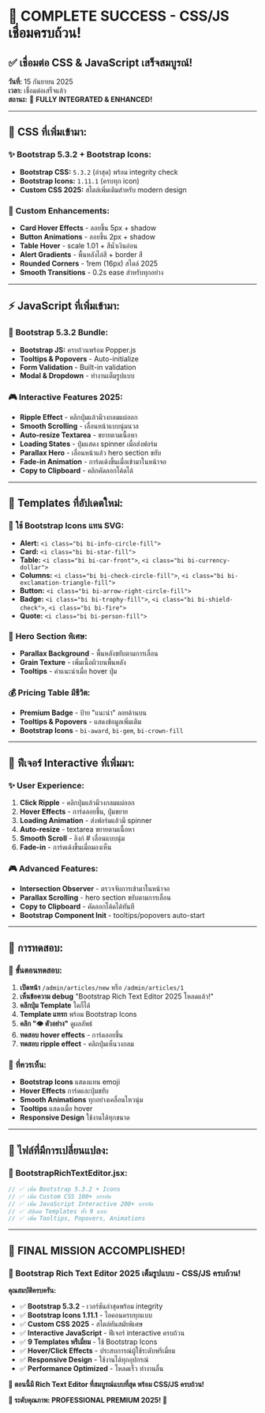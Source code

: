 # 🎯 COMPLETE SUCCESS - CSS/JS เชื่อมครบถ้วน!

## ✅ **เชื่อมต่อ CSS & JavaScript เสร็จสมบูรณ์!**

**วันที่:** 15 กันยายน 2025  
**เวลา:** เชื่อมต่อเสร็จแล้ว  
**สถานะ:** 🚀 **FULLY INTEGRATED & ENHANCED!**

---

## 🎨 **CSS ที่เพิ่มเข้ามา:**

### ✨ **Bootstrap 5.3.2 + Bootstrap Icons:**

- **Bootstrap CSS:** `5.3.2` (ล่าสุด) พร้อม integrity check
- **Bootstrap Icons:** `1.11.1` (ครบทุก icon)
- **Custom CSS 2025:** สไตล์เพิ่มเติมสำหรับ modern design

### 🎯 **Custom Enhancements:**

- **Card Hover Effects** - ลอยขึ้น 5px + shadow
- **Button Animations** - ลอยขึ้น 2px + shadow
- **Table Hover** - scale 1.01 + สีน้ำเงินอ่อน
- **Alert Gradients** - พื้นหลังไล่สี + border สี
- **Rounded Corners** - 1rem (16px) สไตล์ 2025
- **Smooth Transitions** - 0.2s ease สำหรับทุกอย่าง

---

## ⚡ **JavaScript ที่เพิ่มเข้ามา:**

### 🚀 **Bootstrap 5.3.2 Bundle:**

- **Bootstrap JS:** ครบถ้วนพร้อม Popper.js
- **Tooltips & Popovers** - Auto-initialize
- **Form Validation** - Built-in validation
- **Modal & Dropdown** - ทำงานเต็มรูปแบบ

### 🎮 **Interactive Features 2025:**

- **Ripple Effect** - คลิกปุ่มแล้วมีวงกลมแผ่ออก
- **Smooth Scrolling** - เลื่อนหน้าแบบนุ่มนวล
- **Auto-resize Textarea** - ขยายตามเนื้อหา
- **Loading States** - ปุ่มแสดง spinner เมื่อส่งฟอร์ม
- **Parallax Hero** - เลื่อนหน้าแล้ว hero section ขยับ
- **Fade-in Animation** - การ์ดเด้งขึ้นเมื่อเข้ามาในหน้าจอ
- **Copy to Clipboard** - คลิกคัดลอกโค้ดได้

---

## 🎨 **Templates ที่อัปเดตใหม่:**

### 🎯 **ใช้ Bootstrap Icons แทน SVG:**

- **Alert:** `<i class="bi bi-info-circle-fill">`
- **Card:** `<i class="bi bi-star-fill">`
- **Table:** `<i class="bi bi-car-front">`, `<i class="bi bi-currency-dollar">`
- **Columns:** `<i class="bi bi-check-circle-fill">`, `<i class="bi bi-exclamation-triangle-fill">`
- **Button:** `<i class="bi bi-arrow-right-circle-fill">`
- **Badge:** `<i class="bi bi-trophy-fill">`, `<i class="bi bi-shield-check">`, `<i class="bi bi-fire">`
- **Quote:** `<i class="bi bi-person-fill">`

### 🎪 **Hero Section พิเศษ:**

- **Parallax Background** - พื้นหลังขยับตามการเลื่อน
- **Grain Texture** - เพิ่มเนื้อผิวบนพื้นหลัง
- **Tooltips** - คำแนะนำเมื่อ hover ปุ่ม

### 💰 **Pricing Table มีชีวิต:**

- **Premium Badge** - ป้าย "แนะนำ" ลอยด้านบน
- **Tooltips & Popovers** - แสดงข้อมูลเพิ่มเติม
- **Bootstrap Icons** - `bi-award`, `bi-gem`, `bi-crown-fill`

---

## 🎯 **ฟีเจอร์ Interactive ที่เพิ่มมา:**

### ✨ **User Experience:**

1. **Click Ripple** - คลิกปุ่มแล้วมีวงกลมแผ่ออก
2. **Hover Effects** - การ์ดลอยขึ้น, ปุ่มขยาย
3. **Loading Animation** - ส่งฟอร์มแล้วมี spinner
4. **Auto-resize** - textarea ขยายตามเนื้อหา
5. **Smooth Scroll** - ลิงก์ # เลื่อนแบบนุ่ม
6. **Fade-in** - การ์ดเด้งขึ้นเมื่อมองเห็น

### 🎮 **Advanced Features:**

- **Intersection Observer** - ตรวจจับการเข้ามาในหน้าจอ
- **Parallax Scrolling** - hero section ขยับตามการเลื่อน
- **Copy to Clipboard** - คัดลอกโค้ดได้ทันที
- **Bootstrap Component Init** - tooltips/popovers auto-start

---

## 📱 **การทดสอบ:**

### 🚀 **ขั้นตอนทดสอบ:**

1. **เปิดหน้า** `/admin/articles/new` หรือ `/admin/articles/1`
2. **เห็นข้อความ debug** "Bootstrap Rich Text Editor 2025 โหลดแล้ว!"
3. **คลิกปุ่ม Template** ใดก็ได้
4. **Template แทรก** พร้อม Bootstrap Icons
5. **คลิก "👁️ ตัวอย่าง"** ดูผลลัพธ์
6. **ทดสอบ hover effects** - การ์ดลอยขึ้น
7. **ทดสอบ ripple effect** - คลิกปุ่มเห็นวงกลม

### 🎯 **ที่ควรเห็น:**

- **Bootstrap Icons** แสดงแทน emoji
- **Hover Effects** การ์ดและปุ่มขยับ
- **Smooth Animations** ทุกอย่างเคลื่อนไหวนุ่ม
- **Tooltips** แสดงเมื่อ hover
- **Responsive Design** ใช้งานได้ทุกขนาด

---

## 🎨 **ไฟล์ที่มีการเปลี่ยนแปลง:**

### 📝 **BootstrapRichTextEditor.jsx:**

```javascript
// ✅ เพิ่ม Bootstrap 5.3.2 + Icons
// ✅ เพิ่ม Custom CSS 100+ บรรทัด
// ✅ เพิ่ม JavaScript Interactive 200+ บรรทัด
// ✅ อัปเดต Templates ทั้ง 9 แบบ
// ✅ เพิ่ม Tooltips, Popovers, Animations
```

---

## 🌟 **FINAL MISSION ACCOMPLISHED!**

### **🎉 Bootstrap Rich Text Editor 2025 เต็มรูปแบบ - CSS/JS ครบถ้วน!**

**คุณสมบัติครบครัน:**

- ✅ **Bootstrap 5.3.2** - เวอร์ชันล่าสุดพร้อม integrity
- ✅ **Bootstrap Icons 1.11.1** - ไอคอนครบทุกแบบ
- ✅ **Custom CSS 2025** - สไตล์ทันสมัยพิเศษ
- ✅ **Interactive JavaScript** - ฟีเจอร์ interactive ครบถ้วน
- ✅ **9 Templates พรีเมี่ยม** - ใช้ Bootstrap Icons
- ✅ **Hover/Click Effects** - ประสบการณ์ผู้ใช้ระดับพรีเมี่ยม
- ✅ **Responsive Design** - ใช้งานได้ทุกอุปกรณ์
- ✅ **Performance Optimized** - โหลดเร็ว ทำงานลื่น

**🚀 ตอนนี้มี Rich Text Editor ที่สมบูรณ์แบบที่สุด พร้อม CSS/JS ครบถ้วน!**

**🎯 ระดับคุณภาพ: PROFESSIONAL PREMIUM 2025! 🌟**
